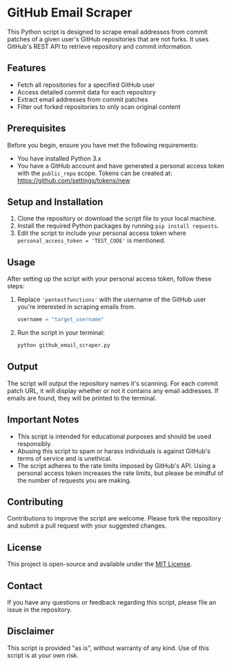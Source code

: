 # GitHub Email Scraper

This Python script is designed to scrape email addresses from commit patches of a given user's GitHub repositories that are not forks. It uses GitHub's REST API to retrieve repository and commit information.

## Features

- Fetch all repositories for a specified GitHub user
- Access detailed commit data for each repository
- Extract email addresses from commit patches
- Filter out forked repositories to only scan original content

## Prerequisites

Before you begin, ensure you have met the following requirements:

- You have installed Python 3.x
- You have a GitHub account and have generated a personal access token with the `public_repo` scope. Tokens can be created at: https://github.com/settings/tokens/new

## Setup and Installation

1. Clone the repository or download the script file to your local machine.
2. Install the required Python packages by running `pip install requests`.
3. Edit the script to include your personal access token where `personal_access_token = 'TEST_CODE'` is mentioned.

## Usage

After setting up the script with your personal access token, follow these steps:

1. Replace `'pentestfunctions'` with the username of the GitHub user you're interested in scraping emails from.

    ```python
    username = "target_username"
    ```

2. Run the script in your terminal:

    ```sh
    python github_email_scraper.py
    ```

## Output

The script will output the repository names it's scanning. For each commit patch URL, it will display whether or not it contains any email addresses. If emails are found, they will be printed to the terminal.

## Important Notes

- This script is intended for educational purposes and should be used responsibly.
- Abusing this script to spam or harass individuals is against GitHub's terms of service and is unethical.
- The script adheres to the rate limits imposed by GitHub's API. Using a personal access token increases the rate limits, but please be mindful of the number of requests you are making.

## Contributing

Contributions to improve the script are welcome. Please fork the repository and submit a pull request with your suggested changes.

## License

This project is open-source and available under the [MIT License](LICENSE).

## Contact

If you have any questions or feedback regarding this script, please file an issue in the repository.

## Disclaimer

This script is provided "as is", without warranty of any kind. Use of this script is at your own risk.
